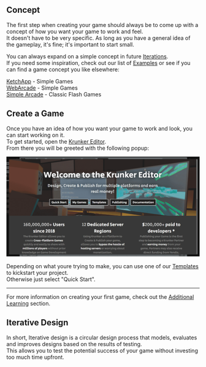 ## Concept

The first step when creating your game should always be to come up with a concept of how you want your game to work and feel.\
It doesn't have to be very specific. As long as you have a general idea of the gameplay, it's fine; it's important to start small.

You can always expand on a simple concept in future [Iterations](./files/your_first_game?id=iterative-design).\
If you need some inspiration, check out our list of [Examples](./files/examples_&_templates?id=non-script-examples) or see if you can find a game concept you like elsewhere:

[KetchApp](http://www.ketchappgames.com/games/) - Simple Games\
[WebArcade](http://www.freewebarcade.com/game-collections.php) - Simple Games\
[Simple Arcade](http://thesimplearcade.com/) - Classic Flash Games

## Create a Game

Once you have an idea of how you want your game to work and look, you can start working on it.\
To get started, open the [Krunker Editor](https://krunker.io/editor.html).\
From there you will be greeted with the following popup:

![Preview](./img/your_first_game/docs_0.png)

Depending on what youre trying to make, you can use one of our [Templates](./files/examples_&_templates?id=basic-templates) to kickstart your project.\
Otherwise just select "Quick Start".

---

For more information on creating your first game, check out the [Additional Learning](./files/additional_learning) section.

## Iterative Design

In short, Iterative design is a circular design process that models, evaluates and improves designs based on the results of testing.\
This allows you to test the potential success of your game without investing too much time upfront.